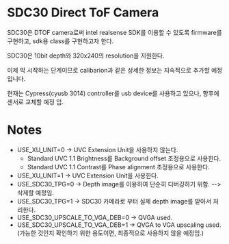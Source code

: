 # SDC30 Direct ToF Camera
SDC30은 DTOF camera로써 intel realsense SDK를 이용할 수 있도록 firmware를 구현하고, sdk용 class를 구현하고자 한다.

SDC30은 10bit depth와 320x240의 resolution을 지원한다.

이제 막 시작하는 단계이므로 calibarion과 같은 상세한 정보는 지속적으로 추가할 예정입니다.

현재는 Cypress(cyusb 3014) controller를 usb device를 사용하고 있으나, 향후에 센서로 교체할 예정 임.

# Notes

* USE_XU_UNIT=0 -> UVC Extension Unit을 사용하지 않는다.
  * Standard UVC 1.1 Brightness를 Background offset 조정용으로 사용한다.
  * Standard UVC 1.1 Contrast를 Phase alignment 조정용으로 사용한다.
* USE_XU_UNIT=1 -> UVC Extension Unit을 사용한다.
* USE_SDC30_TPG=0 -> Depth image를 이용하여 단순히 디버깅하기 위함. --> 삭제할 예정임.
* USE_SDC30_TPG=1 -> SDC30 카메라로 부터 실제 depth image를 받아서 처리한다.
* USE_SDC30_UPSCALE_TO_VGA_DEB=0 -> QVGA used.
* USE_SDC30_UPSCALE_TO_VGA_DEB=1 -> QVGA to VGA upscaling used.(가능한 것인지 확인하기 위한 용도이면, 최종적으로 사용하지 않을 예정임.)